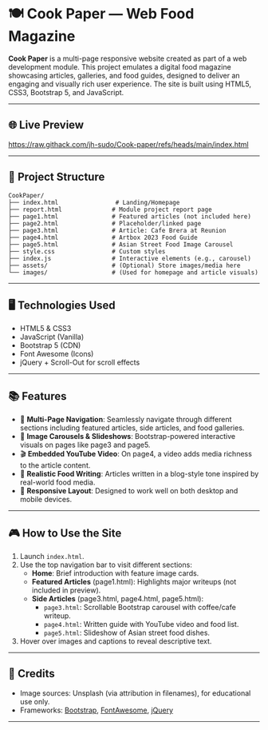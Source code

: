 
# 🍽️ Cook Paper — Web Food Magazine

**Cook Paper** is a multi-page responsive website created as part of a web development module. This project emulates a digital food magazine showcasing articles, galleries, and food guides, designed to deliver an engaging and visually rich user experience. The site is built using HTML5, CSS3, Bootstrap 5, and JavaScript.

---

## 🌐 Live Preview

https://raw.githack.com/jh-sudo/Cook-paper/refs/heads/main/index.html

---

## 📁 Project Structure

```
CookPaper/
├── index.html                # Landing/Homepage
├── report.html              # Module project report page
├── page1.html               # Featured articles (not included here)
├── page2.html               # Placeholder/linked page
├── page3.html               # Article: Cafe Brera at Reunion
├── page4.html               # Artbox 2023 Food Guide
├── page5.html               # Asian Street Food Image Carousel
├── style.css                # Custom styles
├── index.js                 # Interactive elements (e.g., carousel)
├── assets/                  # (Optional) Store images/media here
└── images/                  # (Used for homepage and article visuals)
```

---

## 🖥️ Technologies Used

- HTML5 & CSS3
- JavaScript (Vanilla)
- Bootstrap 5 (CDN)
- Font Awesome (Icons)
- jQuery + Scroll-Out for scroll effects

---

## 📚 Features

- 📰 **Multi-Page Navigation**: Seamlessly navigate through different sections including featured articles, side articles, and food galleries.
- 🎠 **Image Carousels & Slideshows**: Bootstrap-powered interactive visuals on pages like page3 and page5.
- 🎬 **Embedded YouTube Video**: On page4, a video adds media richness to the article content.
- 🍔 **Realistic Food Writing**: Articles written in a blog-style tone inspired by real-world food media.
- 📱 **Responsive Layout**: Designed to work well on both desktop and mobile devices.

---

## 🎮 How to Use the Site

1. Launch `index.html`.
2. Use the top navigation bar to visit different sections:
   - **Home**: Brief introduction with feature image cards.
   - **Featured Articles** (page1.html): Highlights major writeups (not included in preview).
   - **Side Articles** (page3.html, page4.html, page5.html): 
     - `page3.html`: Scrollable Bootstrap carousel with coffee/cafe writeup.
     - `page4.html`: Written guide with YouTube video and food list.
     - `page5.html`: Slideshow of Asian street food dishes.
3. Hover over images and captions to reveal descriptive text.

---

## 🧾 Credits

- Image sources: Unsplash (via attribution in filenames), for educational use only.
- Frameworks: [Bootstrap](https://getbootstrap.com/), [FontAwesome](https://fontawesome.com/), [jQuery](https://jquery.com/)

---
